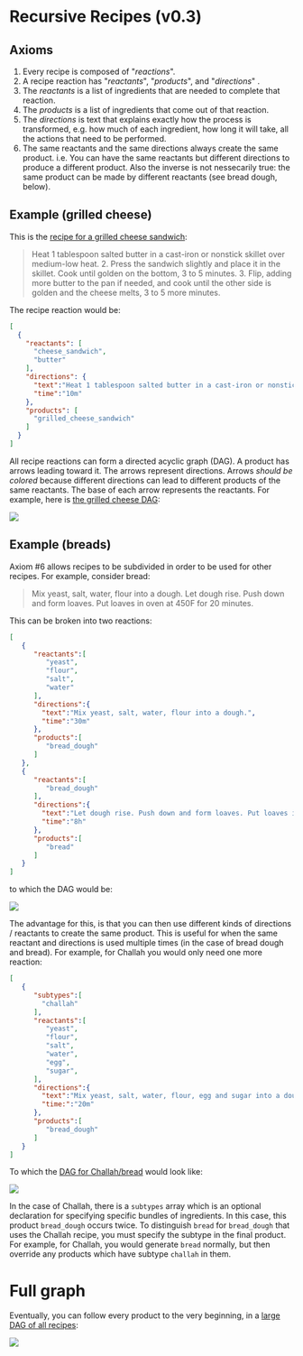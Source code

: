 # Recursive Recipes (v0.3)

## Axioms

1. Every recipe is composed of "*reactions*".
2. A recipe reaction has "*reactants*", "*products*", and "*directions*" .
3. The *reactants* is a list of ingredients that are needed to complete that reaction.
4. The *products* is a list of ingredients that come out of that reaction.
5. The *directions* is text that explains exactly how the process is transformed, e.g. how much of each ingredient, how long it will take, all the actions that need to be performed.
6. The same reactants and the same directions always create the same product. i.e. You can have the same reactants but different directions to produce a different product. Also the inverse is not nessecarily true: the same product can be made by different reactants (see bread dough, below).

## Example (grilled cheese)

This is the [recipe for a grilled cheese sandwich](http://www.foodnetwork.com/recipes/articles/50-grilled-cheese.html):

> Heat 1 tablespoon salted butter in a cast-iron or nonstick skillet over medium-low heat. 2. Press the sandwich slightly and place it in the skillet. Cook until golden on the bottom, 3 to 5 minutes. 3. Flip, adding more butter to the pan if needed, and cook until the other side is golden and the cheese melts, 3 to 5 more minutes.

The recipe reaction would be:

```json
[
  {
    "reactants": [
      "cheese_sandwich",
      "butter"
    ],
    "directions": {
      "text":"Heat 1 tablespoon salted butter in a cast-iron or nonstick skillet over medium-low heat. Press the sandwich slightly and place it in the skillet. Cook until golden on the bottom, 3 to 5 minutes. Flip, adding more butter to the pan if needed, and cook until the other side is golden and the cheese melts, 3 to 5 more minutes.",
      "time":"10m"
    },
    "products": [
      "grilled_cheese_sandwich"
    ]
  }
]
```



All recipe reactions can form a directed acyclic graph (DAG). A product has arrows leading toward it. The arrows represent directions. Arrows *should be colored* because different directions can lead to different products of the same reactants. The base of each arrow represents the reactants. For example, here is [the grilled cheese DAG](https://cowyo.com/grilled_cheese_sandwich_dag):

![](http://i.imgur.com/83YIFMC.png)


## Example (breads)

Axiom #6 allows recipes to be subdivided in order to be used for other recipes. For example, consider bread:

> Mix yeast, salt, water, flour into a dough. Let dough rise. Push down and form loaves. Put loaves in oven at 450F for 20 minutes.

This can be broken into two reactions:

```json
[  
   {  
      "reactants":[  
         "yeast",
         "flour",
         "salt",
         "water"
      ],
      "directions":{
        "text":"Mix yeast, salt, water, flour into a dough.",
        "time":"30m"
      },
      "products":[  
         "bread_dough"
      ]
   },
   {  
      "reactants":[  
         "bread_dough"
      ],
      "directions":{
        "text":"Let dough rise. Push down and form loaves. Put loaves in oven at 450F for 20 minutes.",
        "time":"8h"
      },
      "products":[  
         "bread"
      ]
   }
]
```

to which the DAG would be:

![](http://i.imgur.com/gimj9EY.png)

The advantage for this, is that you can then use different kinds of directions / reactants to create the same product. This is useful for when the same reactant and directions is used multiple times (in the case of bread dough and bread). For example, for Challah you would only need one more reaction:

```json
[  
   {  
      "subtypes":[
        "challah"
      ],
      "reactants":[  
         "yeast",
         "flour",
         "salt",
         "water",
         "egg",
         "sugar",
      ],
      "directions":{
        "text":"Mix yeast, salt, water, flour, egg and sugar into a dough.",
        "time:":"20m"
      },
      "products":[  
         "bread_dough"
      ]
   }
]
```

To which the [DAG for Challah/bread](https://cowyo.com/bread_dag) would look like:

![](http://i.imgur.com/1hwnBzC.png)

In the case of Challah, there is a `subtypes` array which is an optional declaration for specifying specific bundles of ingredients. In this case, this product `bread_dough` occurs twice. To distinguish `bread` for `bread_dough` that uses the Challah recipe, you must specify the subtype in the final product. For example, for Challah, you would generate `bread` normally, but then override any products which have subtype `challah` in them.

# Full graph

Eventually, you can follow every product to the very beginning, in a [large DAG of all recipes](https://gist.github.com/schollz/c3614e5a53e782befd1822ffb4aa15dc):

![](http://i.imgur.com/qDNXaF0.png)

